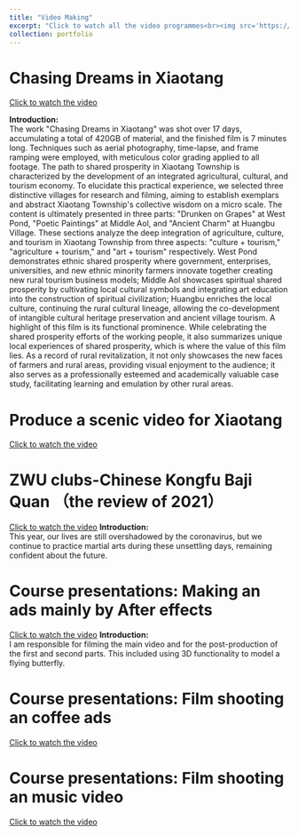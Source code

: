 ```yaml
---
title: "Video Making"
excerpt: "Click to watch all the video programmes<br><img src='https://Elena6393.github.io/files/Xiaotang.png'>"
collection: portfolio
---
```


Chasing Dreams in Xiaotang
==========================
[Click to watch the video](https://drive.google.com/file/d/1UuREPSf0aJM6JNVkVt-gV1odsQi3xW6U/view?usp=drive_link)

**Introduction:** <br>
The work "Chasing Dreams in Xiaotang" was shot over 17 days, accumulating a total of 420GB of material, and the finished film is 7 minutes long. Techniques such as aerial photography, time-lapse, and frame ramping were employed, with meticulous color grading applied to all footage. The path to shared prosperity in Xiaotang Township is characterized by the development of an integrated agricultural, cultural, and tourism economy. To elucidate this practical experience, we selected three distinctive villages for research and filming, aiming to establish exemplars and abstract Xiaotang Township's collective wisdom on a micro scale. The content is ultimately presented in three parts: "Drunken on Grapes" at West Pond, "Poetic Paintings" at Middle Aol, and "Ancient Charm" at Huangbu Village. These sections analyze the deep integration of agriculture, culture, and tourism in Xiaotang Township from three aspects: "culture + tourism," "agriculture + tourism," and "art + tourism" respectively. West Pond demonstrates ethnic shared prosperity where government, enterprises, universities, and new ethnic minority farmers innovate together creating new rural tourism business models; Middle Aol showcases spiritual shared prosperity by cultivating local cultural symbols and integrating art education into the construction of spiritual civilization; Huangbu enriches the local culture, continuing the rural cultural lineage, allowing the co-development of intangible cultural heritage preservation and ancient village tourism. A highlight of this film is its functional prominence. While celebrating the shared prosperity efforts of the working people, it also summarizes unique local experiences of shared prosperity, which is where the value of this film lies. As a record of rural revitalization, it not only showcases the new faces of farmers and rural areas, providing visual enjoyment to the audience; it also serves as a professionally esteemed and academically valuable case study, facilitating learning and emulation by other rural areas.

Produce a scenic video for Xiaotang
==========================
[Click to watch the video](https://article.xuexi.cn/articles/index.html?art_id=10542784820000008615&cdn=https%3A%2F%2Fregion-zhejiang-resource&item_id=10542784820000008615&study_style_id=video_default&t=1657702422018&showmenu=false&ref_read_id=a0e2da33-8516-45e3-819b-cc48a0e0a792_1657801336896&pid=&ptype=-1&source=share&share_to=wx_feed)

ZWU clubs-Chinese Kongfu Baji Quan （the review of 2021）
==========================
[Click to watch the video](https://www.bilibili.com/video/BV1cA411d78p/?spm_id_from=333.337.search-card.all.click&vd_source=728054765ed61d304a42594098b91b68)
**Introduction:** <br>
This year, our lives are still overshadowed by the coronavirus, but we continue to practice martial arts during these unsettling days, remaining confident about the future.

Course presentations: Making an ads mainly by After effects
===========================
[Click to watch the video](https://drive.google.com/file/d/1sEPkUoypZ4s7xqbBUkMg0huyhE59JDkV/view?usp=drive_link)
**Introduction:** <br>
I am responsible for filming the main video and for the post-production of the first and second parts. This included using 3D functionality to model a flying butterfly.

Course presentations: Film shooting an coffee ads
===========================
[Click to watch the video](https://drive.google.com/file/d/1r_Fj-0qOouGz_zGeHj4sV0cYTh8BNbgu/view?usp=drive_link)

Course presentations: Film shooting an music video
===========================
[Click to watch the video](https://drive.google.com/file/d/15ek9OIdXtyMaggjUgdHrcsZbsLOT3Ohu/view?usp=drive_link)

